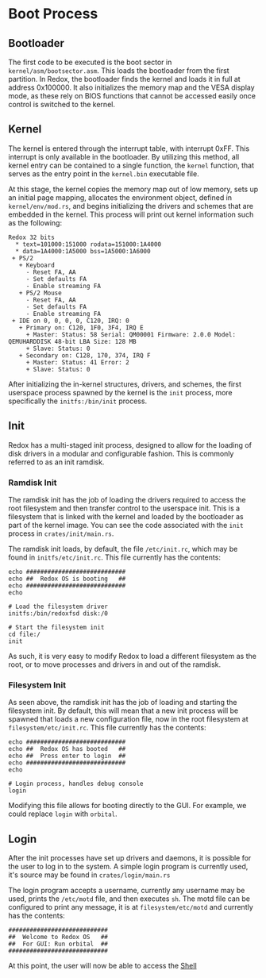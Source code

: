 # Boot Process

## Bootloader
The first code to be executed is the boot sector in `kernel/asm/bootsector.asm`. This loads the bootloader from the first partition. In Redox, the bootloader finds the kernel and loads it in full at address 0x100000. It also initializes the memory map and the VESA display mode, as these rely on BIOS functions that cannot be accessed easily once control is switched to the kernel.

## Kernel
The kernel is entered through the interrupt table, with interrupt 0xFF. This interrupt is only available in the bootloader. By utilizing this method, all kernel entry can be contained to a single function, the `kernel` function, that serves as the entry point in the `kernel.bin` executable file.

At this stage, the kernel copies the memory map out of low memory, sets up an initial page mapping, allocates the environment object, defined in `kernel/env/mod.rs`, and begins initializing the drivers and schemes that are embedded in the kernel. This process will print out kernel information such as the following:

```
Redox 32 bits
  * text=101000:151000 rodata=151000:1A4000
  * data=1A4000:1A5000 bss=1A5000:1A6000
 + PS/2
   + Keyboard
     - Reset FA, AA
     - Set defaults FA
     - Enable streaming FA
   + PS/2 Mouse
     - Reset FA, AA
     - Set defaults FA
     - Enable streaming FA
 + IDE on 0, 0, 0, 0, C120, IRQ: 0
   + Primary on: C120, 1F0, 3F4, IRQ E
     + Master: Status: 58 Serial: QM00001 Firmware: 2.0.0 Model: QEMUHARDDISK 48-bit LBA Size: 128 MB
     + Slave: Status: 0
   + Secondary on: C128, 170, 374, IRQ F
     + Master: Status: 41 Error: 2
     + Slave: Status: 0
```

After initializing the in-kernel structures, drivers, and schemes, the first userspace process spawned by the kernel is the `init` process, more specifically the `initfs:/bin/init` process.

## Init
Redox has a multi-staged init process, designed to allow for the loading of disk drivers in a modular and configurable fashion. This is commonly referred to as an init ramdisk.

### Ramdisk Init
The ramdisk init has the job of loading the drivers required to access the root filesystem and then transfer control to the userspace init. This is a filesystem that is linked with the kernel and loaded by the bootloader as part of the kernel image. You can see the code associated with the `init` process in `crates/init/main.rs`.

The ramdisk init loads, by default, the file `/etc/init.rc`, which may be found in `initfs/etc/init.rc`. This file currently has the contents:

```
echo ############################
echo ##  Redox OS is booting   ##
echo ############################
echo

# Load the filesystem driver
initfs:/bin/redoxfsd disk:/0

# Start the filesystem init
cd file:/
init
```

As such, it is very easy to modify Redox to load a different filesystem as the root, or to move processes and drivers in and out of the ramdisk.

### Filesystem Init
As seen above, the ramdisk init has the job of loading and starting the filesystem init. By default, this will mean that a new init process will be spawned that loads a new configuration file, now in the root filesystem at `filesystem/etc/init.rc`. This file currently has the contents:

```
echo ############################
echo ##  Redox OS has booted   ##
echo ##  Press enter to login  ##
echo ############################
echo

# Login process, handles debug console
login
```

Modifying this file allows for booting directly to the GUI. For example, we could replace `login` with `orbital`.

## Login
After the init processes have set up drivers and daemons, it is possible for the user to log in to the system. A simple login program is currently used, it's source may be found in `crates/login/main.rs`

The login program accepts a username, currently any username may be used, prints the `/etc/motd` file, and then executes `sh`. The motd file can be configured to print any message, it is at `filesystem/etc/motd` and currently has the contents:

```
############################
##  Welcome to Redox OS   ##
##  For GUI: Run orbital  ##
############################
```

At this point, the user will now be able to access the [Shell](./explore/shell.html)
